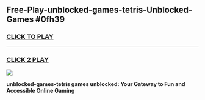 
## Free-Play-unblocked-games-tetris-Unblocked-Games #0fh39
<h3>
<a href="https://news.freeplayer.one?title=unblocked-games-tetris&ref=8M">CLICK TO PLAY</a></h3>
<hr>

<h3>
<a href="https://news.freeplayer.one?title=unblocked-games-tetris&ref=8M">CLICK 2 PLAY</a>
  
</h3>

<a href="https://news.freeplayer.one?title=unblocked-games-tetris&ref=8M"><img src="https://clearcache.store/games.png"></a>


**unblocked-games-tetris games unblocked: Your Gateway to Fun and Accessible Online Gaming**
